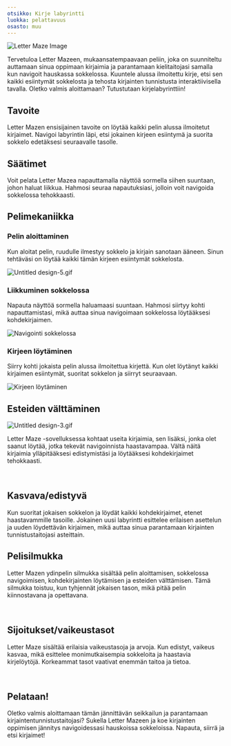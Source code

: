 ```yaml
---
otsikko: Kirje labyrintti
luokka: pelattavuus
osasto: muu
---
```

![Letter Maze Image](https://help.Studycat.com/hc/article_attachments/34917832623897)


Tervetuloa Letter Mazeen, mukaansatempaavaan peliin, joka on suunniteltu auttamaan sinua oppimaan kirjaimia ja parantamaan kielitaitojasi samalla kun navigoit hauskassa sokkelossa. Kuuntele alussa ilmoitettu kirje, etsi sen kaikki esiintymät sokkelosta ja tehosta kirjainten tunnistusta interaktiivisella tavalla. Oletko valmis aloittamaan? Tutustutaan kirjelabyrinttiin!


## Tavoite


Letter Mazen ensisijainen tavoite on löytää kaikki pelin alussa ilmoitetut kirjaimet. Navigoi labyrintin läpi, etsi jokainen kirjeen esiintymä ja suorita sokkelo edetäksesi seuraavalle tasolle.


## Säätimet


Voit pelata Letter Mazea napauttamalla näyttöä sormella siihen suuntaan, johon haluat liikkua. Hahmosi seuraa napautuksiasi, jolloin voit navigoida sokkelossa tehokkaasti.


## Pelimekaniikka


### Pelin aloittaminen


Kun aloitat pelin, ruudulle ilmestyy sokkelo ja kirjain sanotaan ääneen. Sinun tehtäväsi on löytää kaikki tämän kirjeen esiintymät sokkelosta.


![Untitled design-5.gif](https://help.Studycat.com/hc/article_attachments/35079949007769)


### Liikkuminen sokkelossa


Napauta näyttöä sormella haluamaasi suuntaan. Hahmosi siirtyy kohti napauttamistasi, mikä auttaa sinua navigoimaan sokkelossa löytääksesi kohdekirjaimen.


![Navigointi sokkelossa](https://help.Studycat.com/hc/article_attachments/34917832629785)


### Kirjeen löytäminen


Siirry kohti jokaista pelin alussa ilmoitettua kirjettä. Kun olet löytänyt kaikki kirjaimen esiintymät, suoritat sokkelon ja siirryt seuraavaan.


![Kirjeen löytäminen](https://help.Studycat.com/hc/article_attachments/34917832631321)


## Esteiden välttäminen


![Untitled design-3.gif](https://help.Studycat.com/hc/article_attachments/35076983481369)


Letter Maze -sovelluksessa kohtaat useita kirjaimia, sen lisäksi, jonka olet saanut löytää, jotka tekevät navigoinnista haastavampaa. Vältä näitä kirjaimia ylläpitääksesi edistymistäsi ja löytääksesi kohdekirjaimet tehokkaasti.


 


## Kasvava/edistyvä


Kun suoritat jokaisen sokkelon ja löydät kaikki kohdekirjaimet, etenet haastavammille tasoille. Jokainen uusi labyrintti esittelee erilaisen asettelun ja uuden löydettävän kirjaimen, mikä auttaa sinua parantamaan kirjainten tunnistustaitojasi asteittain.


## Pelisilmukka


Letter Mazen ydinpelin silmukka sisältää pelin aloittamisen, sokkelossa navigoimisen, kohdekirjainten löytämisen ja esteiden välttämisen. Tämä silmukka toistuu, kun tyhjennät jokaisen tason, mikä pitää pelin kiinnostavana ja opettavana.


 


## Sijoitukset/vaikeustasot


Letter Maze sisältää erilaisia ​​vaikeustasoja ja arvoja. Kun edistyt, vaikeus kasvaa, mikä esittelee monimutkaisempia sokkeloita ja haastavia kirjelöytöjä. Korkeammat tasot vaativat enemmän taitoa ja tietoa.


 


## Pelataan!


Oletko valmis aloittamaan tämän jännittävän seikkailun ja parantamaan kirjaintentunnistustaitojasi? Sukella Letter Mazeen ja koe kirjainten oppimisen jännitys navigoidessasi hauskoissa sokkeloissa. Napauta, siirrä ja etsi kirjaimet!